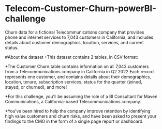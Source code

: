 # Telecom-Customer-Churn-powerBI-challenge
Churn data for a fictional Telecommunications company that provides phone and internet services to 7,043 customers in California, and includes details about customer demographics, location, services, and current status.

#About the dataset
+This dataset contains 2 tables, in CSV format:

+The Customer Churn table contains information on all 7,043 customers from a Telecommunications company in California in Q2 2022
Each record represents one customer, and contains details about their demographics, location, tenure, subscription services, status for the quarter (joined, stayed, or churned), and more!

+For this challenge, you'll be assuming the role of a BI Consultant for Maven Communications, a California-based Telecommunications company.

+You've been hired to help the company improve retention by identifying high value customers and churn risks, and have been asked to present your findings to the CMO in the form of a single page report or dashboard.
